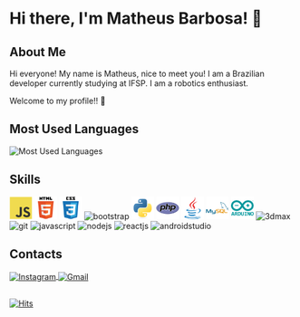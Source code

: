 # Hi there, I'm Matheus Barbosa! 👋

## About Me
Hi everyone! My name is Matheus, nice to meet you! I am a Brazilian developer currently studying at IFSP. I am a robotics enthusiast.

Welcome to my profile!! 👀

## Most Used Languages

![Most Used Languages](https://github-readme-stats.vercel.app/api/top-langs/?username=barcate&layout=compact&theme=dark)

## Skills
<p align="left">
  <img src="https://raw.githubusercontent.com/devicons/devicon/master/icons/javascript/javascript-original.svg" alt="javascript" width="40" height="40"/>
  <img src="https://raw.githubusercontent.com/devicons/devicon/master/icons/html5/html5-original-wordmark.svg" alt="html5" width="40" height="40"/>
  <img src="https://raw.githubusercontent.com/devicons/devicon/master/icons/css3/css3-original-wordmark.svg" alt="css3" width="40" height="40"/>
  <img src="https://cdn.jsdelivr.net/gh/devicons/devicon@latest/icons/bootstrap/bootstrap-original.svg" alt="bootstrap" width="40" height="40"/>
  <img src="https://raw.githubusercontent.com/devicons/devicon/master/icons/python/python-original.svg" alt="python" width="40" height="40"/>
  <img src="https://raw.githubusercontent.com/devicons/devicon/master/icons/php/php-original.svg" alt="php" width="40" height="40"/>
  <img src="https://raw.githubusercontent.com/devicons/devicon/master/icons/java/java-original.svg" alt="java" width="40" height="40"/>
  <img src="https://raw.githubusercontent.com/devicons/devicon/master/icons/mysql/mysql-original-wordmark.svg" alt="mysql" width="40" height="40"/>
  <img src="https://raw.githubusercontent.com/devicons/devicon/master/icons/arduino/arduino-original-wordmark.svg" alt="arduino" width="40" height="40"/>
  <img src="https://cdn.jsdelivr.net/gh/devicons/devicon@latest/icons/threedsmax/threedsmax-original.svg" alt="3dmax" width="40" height="40"/>
  <img src="https://cdn.jsdelivr.net/gh/devicons/devicon@latest/icons/git/git-original.svg" alt="git" width="40" height="40"/>
  <img src="https://cdn.jsdelivr.net/gh/devicons/devicon@latest/icons/javascript/javascript-original.svg"alt="javascript" width="40" height="40" />
  <img src="https://cdn.jsdelivr.net/gh/devicons/devicon@latest/icons/nodejs/nodejs-original-wordmark.svg"alt="nodejs" width="40" height="40" />
  <img src="https://cdn.jsdelivr.net/gh/devicons/devicon@latest/icons/react/react-original.svg"alt="reactjs" width="40" height="40" />
  <img src="https://cdn.jsdelivr.net/gh/devicons/devicon@latest/icons/androidstudio/androidstudio-plain.svg"alt="androidstudio" width="40" height="40" />
</p>

## Contacts
<p align="left">
  <a href="https://www.instagram.com/math.c.barbosa" target="blank">
    <img align="center" src="https://img.shields.io/badge/-Instagram-E4405F?style=for-the-badge&logo=instagram&logoColor=white" alt="Instagram"/>
  </a>
  <a href="mailto:mateusbosa21@gmail.com" target="blank">
    <img align="center" src="https://img.shields.io/badge/-Gmail-D14836?style=for-the-badge&logo=gmail&logoColor=white" alt="Gmail"/>
  </a>
</p>

## 


[![Hits](https://hits.seeyoufarm.com/api/count/incr/badge.svg?url=https%3A%2F%2Fgithub.com%2FBarcate&count_bg=%233D53C8&title_bg=%23000000&icon=probot.svg&icon_color=%230035ED&title=Vizualiza%C3%A7%C3%B5es&edge_flat=false)](https://hits.seeyoufarm.com)
